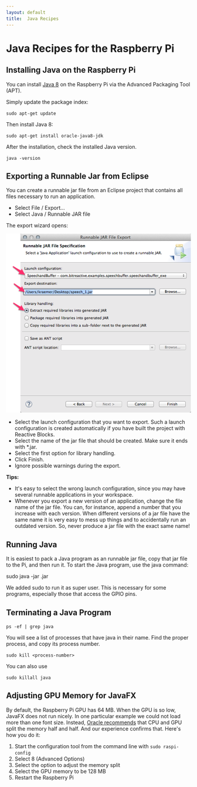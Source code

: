 ```yaml
---
layout: default
title:  Java Recipes
---
```



# Java Recipes for the Raspberry Pi



## Installing Java on the Raspberry Pi

You can install [Java 8][jdk8] on the Raspberry Pi via the Advanced Packaging Tool (APT).

[jdk8]: http://docs.oracle.com/javase/8/embedded/jdk-arm-8u6/index.html

Simply update the package index:

    sudo apt-get update
    
Then install Java 8:    

    sudo apt-get install oracle-java8-jdk
    
After the installation, check the installed Java version.

    java -version
    

## Exporting a Runnable Jar from Eclipse

You can create a runnable jar file from an Eclipse project that contains all files necessary to run an application. 

* Select File / Export...
* Select Java / Runnable JAR file

The export wizard opens:

![alt](images/export-runnable-jar.png)

* Select the launch configuration that you want to export. Such a launch configuration is created automatically if you have built the project with Reactive Blocks.
* Select the name of the jar file that should be created. Make sure it ends with *.jar.
* Select the first option for library handling.
* Click Finish.
* Ignore possible warnings during the export.

**Tips:**

* It's easy to select the wrong launch configuration, since you may have several runnable applications in your workspace. 
* Whenever you export a new version of an application, change the file name of the jar file. You can, for instance, append a number that you increase with each version. When different versions of a jar file have the same name it is very easy to mess up things and to accidentally run an outdated version. So, never produce a jar file with the exact same name!

## Running Java

It is easiest to pack a Java program as an runnable jar file, copy that jar file to the Pi, and then run it. To start the Java program, use the java command:

   sudo java -jar <myjarfile>.jar

We added sudo to run it as super user. This is necessary for some programs, especially those that access the GPIO pins.


## Terminating a Java Program

    ps -ef | grep java

You will see a list of processes that have java in their name. Find the proper process, and copy its process number. 
    
    sudo kill <process-number>
    
You can also use

    sudo killall java


## Adjusting GPU Memory for JavaFX

By default, the Raspberry Pi GPU has 64 MB. When the GPU is so low, JavaFX does not run nicely. In one particular example we could not load more than one font size. Instead, [Oracle recommends][oracle] that CPU and GPU split the memory half and half. And our experience confirms that. Here's how you do it:

[oracle]: https://www.youtube.com/watch?v=BG9tKkNBscY

1. Start the configuration tool from the command line with `sudo raspi-config`
2. Select 8 (Advanced Options)
3. Select the option to adjust the memory split
3. Select the GPU memory to be 128 MB
4. Restart the Raspberry Pi

